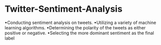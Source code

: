 # Twitter-Sentiment-Analysis
•Conducting sentiment analysis on tweets. 
•Utilizing a variety of machine learning algorithms. 
•Determining the polarity of the tweets as either positive or negative. 
•Selecting the more dominant sentiment as the final label
